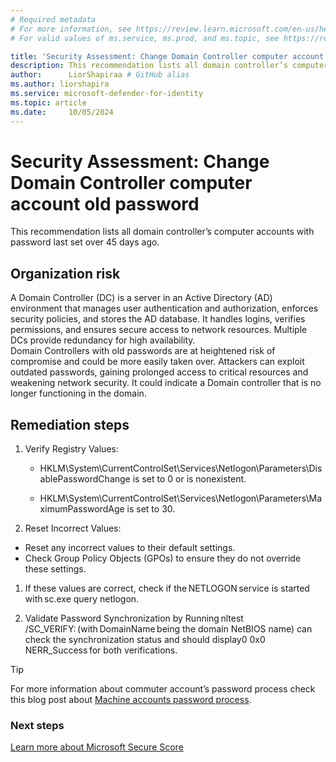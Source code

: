 ```yaml
---
# Required metadata
# For more information, see https://review.learn.microsoft.com/en-us/help/platform/learn-editor-add-metadata?branch=main
# For valid values of ms.service, ms.prod, and ms.topic, see https://review.learn.microsoft.com/en-us/help/platform/metadata-taxonomies?branch=main

title: 'Security Assessment: Change Domain Controller computer account old password '
description: This recommendation lists all domain controller’s computer accounts with password last set over 45 days ago.
author:      LiorShapiraa # GitHub alias
ms.author: liorshapira
ms.service: microsoft-defender-for-identity
ms.topic: article
ms.date:     10/05/2024
---
```


# Security Assessment: Change Domain Controller computer account old password

This recommendation lists all domain controller’s computer accounts with password last set over 45 days ago.

## Organization risk

A Domain Controller (DC) is a server in an Active Directory (AD) environment that manages user authentication and authorization, enforces security policies, and stores the AD database. It handles logins, verifies permissions, and ensures secure access to network resources. Multiple DCs provide redundancy for high availability.  
Domain Controllers with old passwords are at heightened risk of compromise and could be more easily taken over. Attackers can exploit outdated passwords, gaining prolonged access to critical resources and weakening network security. It could indicate a Domain controller that is no longer functioning in the domain.

## Remediation steps

1. Verify Registry Values: 

   - HKLM\System\CurrentControlSet\Services\Netlogon\Parameters\DisablePasswordChange is set to 0 or is nonexistent. 
      
   - HKLM\System\CurrentControlSet\Services\Netlogon\Parameters\MaximumPasswordAge is set to 30. 
      
1. Reset Incorrect Values:   
  - Reset any incorrect values to their default settings.   
  - Check Group Policy Objects (GPOs) to ensure they do not override these settings. 
  
1. If these values are correct, check if the NETLOGON service is started with sc.exe query netlogon. 

1. Validate Password Synchronization by Running nltest /SC_VERIFY: (with DomainName being the domain NetBIOS name) can check the synchronization status and should display0 0x0 NERR_Success for both verifications.

> [!TIP]
> For more information about commuter account’s password process check this blog post about [Machine accounts password process](https://techcommunity.microsoft.com/t5/ask-the-directory-services-team/machine-account-password-process/ba-p/396026). 
### Next steps

[Learn more about Microsoft Secure Score](/microsoft-365/security/defender/microsoft-secure-score)

